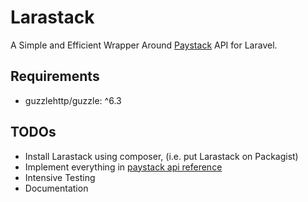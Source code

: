 # Larastack
A Simple and Efficient Wrapper Around [Paystack](https://paystack.com) API for Laravel.

## Requirements
- guzzlehttp/guzzle: ^6.3

## TODOs
- Install Larastack using composer, (i.e. put Larastack on Packagist)
- Implement everything in [paystack api reference](https://developers.paystack.co/reference)
- Intensive Testing
- Documentation
